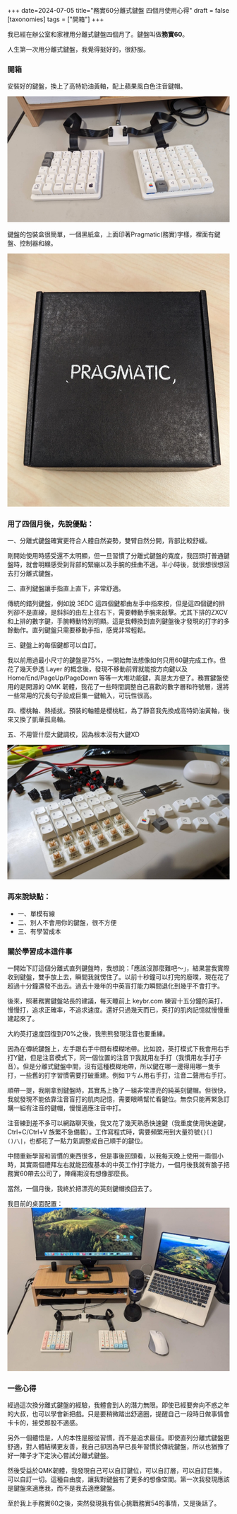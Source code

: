 +++
date=2024-07-05
title="務實60分離式鍵盤 四個月使用心得"
draft = false
[taxonomies]
tags = ["開箱"]
+++

我已經在辦公室和家裡用分離式鍵盤四個月了。鍵盤叫做**務實60**。

人生第一次用分離式鍵盤，我覺得挺好的，很舒服。

### 開箱

安裝好的鍵盤，換上了高特奶油黃軸，配上蘋果風白色注音鍵帽。

![務實60](/img/pragmatic/keyboard.jpg)

鍵盤的包裝盒很簡單，一個黑紙盒，上面印著Pragmatic(務實)字樣，裡面有鍵盤、控制器和線。

![Pragmatic60 Box](/img/pragmatic/box.jpg)

### 用了四個月後，先說優點：

一、分離式鍵盤確實更符合人體自然姿勢，雙臂自然分開，背部比較舒緩。

剛開始使用時感受還不太明顯，但一旦習慣了分離式鍵盤的寬度，我回頭打普通鍵盤時，就會明顯感受到背部的緊繃以及手腕的扭曲不適。半小時後，就很想很想回去打分離式鍵盤。

二、直列鍵盤讓手指直上直下，非常舒適。

傳統的錯列鍵盤，例如說 3EDC 這四個鍵都由左手中指來按，但是這四個鍵的排列卻不是直線，是斜斜的由左上往右下，需要轉動手腕來敲擊。尤其下排的ZXCV和上排的數字鍵，手腕轉動特別明顯。這是我轉換到直列鍵盤後才發現的打字的多餘動作。直列鍵盤只需要移動手指，感覺非常輕鬆。

三、鍵盤上的每個鍵都可以自訂。

我以前用過最小尺寸的鍵盤是75%，一開始無法想像如何只用60鍵完成工作。但花了幾天參透 Layer 的概念後，發現不移動前臂就能按方向鍵以及 Home/End/PageUp/PageDown 等等一大堆功能鍵，真是太方便了。務實鍵盤使用的是開源的 QMK 韌體，我花了一些時間調整自己喜歡的數字層和符號層，還將一些常用的冗長句子設成巨集一鍵輸入，可玩性很高。

四、櫻桃軸、熱插拔。預裝的軸體是櫻桃紅，為了靜音我先換成高特奶油黃軸，後來又換了凱華孤島軸。

五、不用管什麼大鍵調校，因為根本沒有大鍵XD

![Switch](/img/pragmatic/switch.jpg)

### 再來說缺點：

- 一、單模有線
- 二、別人不會用你的鍵盤，很不方便
- 三、有學習成本

### 關於學習成本這件事

一開始下訂這個分離式直列鍵盤時，我想說：「應該沒那麼難吧～」，結果當我實際收到鍵盤，雙手放上去，瞬間我就愣住了。以前十秒鐘可以打完的廢噗，現在花了超過十分鐘還發不出去。過去十幾年的中英盲打能力瞬間退化到幾乎不會打字。

後來，照著務實鍵盤站長的建議，每天睡前上 keybr.com 練習十五分鐘的英打，慢慢打，追求正確率，不追求速度。還好只過幾天而已，英打的肌肉記憶就慢慢重建起來了。

大約英打速度回復到70%之後，我熊熊發現注音也要重練。

因為在傳統鍵盤上，左手跟右手中間有模糊地帶。比如說，英打模式下我會用右手打Y鍵，但是注音模式下，同一個位置的注音ㄗ我就用左手打（我慣用左手打子音）。但是分離式鍵盤中間，沒有這種模糊地帶，所以鍵在哪一邊得用哪一隻手打，一些舊的打字習慣需要打破重建。例如ㄗㄘㄙ用右手打，注音二聲用右手打。

順帶一提，我剛拿到鍵盤時，其實馬上換了一組非常漂亮的純英刻鍵帽。但很快，我就發現不能依靠注音盲打的肌肉記憶，需要眼睛幫忙看鍵位。無奈只能再緊急訂購一組有注音的鍵帽，慢慢適應注音中打。

注音練到差不多可以網路聊天後，我又花了幾天熟悉快速鍵（我重度使用快速鍵，Ctrl+C/Ctrl+V 族繁不急備載）。工作寫程式時，需要頻繁用到大量符號`{}[]()/\|`，也都花了一點力氣調整成自己順手的鍵位。

中間重新學習和習慣的東西很多，但是事後回頭看，以我每天晚上使用一兩個小時，其實兩個禮拜左右就能回復基本的中英工作打字能力，一個月後我就有膽子把務實60帶去公司了，陣痛期沒有想像那麼長。

當然，一個月後，我終於把漂亮的英刻鍵帽換回去了。

我目前的桌面配置：
![桌面配置](/img/pragmatic/desk.jpg)

### 一些心得

經過這次換分離式鍵盤的經驗，我體會到人的潛力無限。即使已經要奔向不惑之年的大叔，也可以學會新把戲。只是要稍微踏出舒適圈，提醒自己一段時日做事情會卡卡的，接受那股不適感。

另外一個體悟是，人的本性是服從習慣，而不是追求最佳。即使直列分離式鍵盤更舒適，對人體結構更友善，我自己卻因為早已長年習慣於傳統鍵盤，所以也猶豫了好一陣子才下定決心嘗試分離式鍵盤。

然後受益於QMK韌體，我發現自己可以自訂鍵位，可以自訂層，可以自訂巨集，可以自訂一切。這種自由度，讓我對鍵盤有了更多的想像空間。第一次我發現應該是鍵盤來適應我，而不是我去適應鍵盤。

至於我上手務實60之後，突然發現我有信心挑戰務實54的事情，又是後話了。
